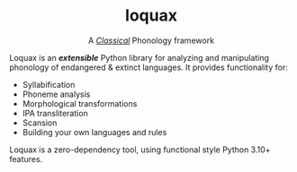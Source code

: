 <h1 align="center">loquax</h1>
<p align="center">
</p>
<p align="center">A <i><a href="https://en.wikipedia.org/wiki/Classical_antiquity" target="_blank">Classical</a></i> Phonology framework</p>

Loquax is an _**extensible**_ Python library for analyzing and manipulating phonology of endangered & extinct languages.
It provides functionality for:
- Syllabification
- Phoneme analysis 
- Morphological transformations  
- IPA transliteration
- Scansion
- Building your own languages and rules 

Loquax is a zero-dependency tool, using functional style Python 3.10+ features. 

